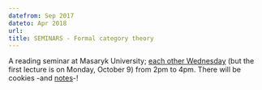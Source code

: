 ```yaml
---
datefrom: Sep 2017
dateto: Apr 2018
url:
title: SEMINARS - Formal category theory
---
```


A reading seminar at Masaryk University; [each other Wednesday](stuff/project.org) (but the first lecture is on Monday, October 9) from 2pm to 4pm. There will be cookies -and [notes](stuff/course_muni-formal.pdf)-!
